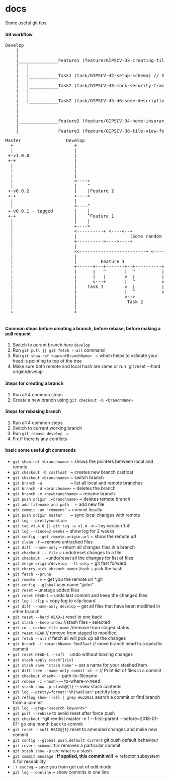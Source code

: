 

# docs
Some useful git tips


#### Git workflow

<pre>
Develop
    |
    |
    |_______________Feature1 (feature/GIPSCV-33-creating-tile-summary) // Story branch
    |   |
    |   |
    |   |___________Task1 (task/GIPSCV-42-setup-schema) // Single task branch
    |   |
    |   |___________Task2 (task/GIPSCV-43-mock-security-framework) // Single task branch
    |   |
    |   |
    |   |___________Task2 (task/GIPSCV-45-46-some-description-addressing-both-task) // Naming pattern having branch with two tasks 
    |
    |
    |
    |_______________Feature2 (feature/GIPSCV-34-home-insurance-tile-desktop-view) // Story branch
    |
    |_______________Feature3 (feature/GIPSCV-38-tile-view-for-lloyds-customers) // Story branch
</pre>

<pre>
Master                 Develop
  +                       +
  |                       |
 +-v1.0.0                 |
 +-+                      |
  |                       |
  |                       |
  |                       |
  |                       <----+
  |                       |    ^
 +-v0.0.2                 |    |Feature 2
 +-+                      +---->
  |                       |
  |                       <----^
 +-v0.0.1 - tagged        |    |
 +-+                      |    ^Feature 1
  |                       |    |
  |                       +---->
  |                       <----------+ <----<--+
  |                       |                    |Some random task (pipeline)
  |                       +---------->---->----+
  |                       |
  |                       <<-------------------------+ <--------<-------+
  |                       |                                             |
  |                       |         Feature 3                           |
  |                       +------+---+-------+--+----------+----+-------+
  |                       |      |   ^       |  ^          |    ^
  |                       |      |   |       v  |          |    |
  |                       |      v---+       |  ^          v    ^
  |                       |    Task 1        v  |          |    |
  |                       |                  |  ^          v----+
  |                       |                  v--+           Task 3
  |                       |                   Task 2
  |                       |
  +                       +

</pre>
#### Common steps before creating a branch, before rebase, before making a pull request
1. Switch to parent branch here `develop`
2. Run `git pull || git fetch --all` command
3. Run `git show-ref <parentBranchName> ` ~ which helps to validate your head is pointing to top of the tree
4. Make sure both remote and local hash are same or run `git reset --hard origin/develop

#### Steps for creating a branch
1. Run all 4 common steps
2. Create a new branch using `git checkout -b <branchName>`

#### Steps for rebasing branch
1. Run all 4 common steps
2. Switch to current working branch
3. Run `git rebase develop ` ~ 
4. Fix if there is any conflicts


#### basic some useful git commands
- `git show-ref <branchname>`	~ shows the pointers between local and remote
- `git checkout -b cssfloat `	~ creates new branch cssfloat
- `git checkout <branchname>`	~ switch branch
- `git branch -a 			`	~ list all local and remote branches
- `git branch -d <branchname>`	~ deletes the branch
- `git branch -m <newbranchname>`	~ rename branch
- `git push origin :<branchname>`	~ deletes remote branch
- `git add filename and path  `	~ add new file
- `git commit -am "comment"`	~ commit locally
- `git push origin master	`	~ sync local changes with remote
- `git log --pretty=oneline`
- `git tag v1.4.0 || git tag -a v1.4 -m` ~'my version 1.4'
- `git log --since=2.weeks` ~ show log for 2 weeks
- `git config --get remote.origin.url` ~ show the remote url
- `git clean -f` ~ remove untracked files
- `git diff --name-only` ~ return all changes files in a branch
- `git checkout -- file` ~ undo/reset changes to a file
- `git checkout .` ~undo/reset all the changes for list of files
- `git merge origin/develop --ff-only` ~ git fast forward
- `git cherry-pick <branch name>|hash` ~ pick the hash
- `git fetch --prune`
- `git remote -v` ~ get you the remote url *.git
- `git config --global` user.name "jjohn"
- `git reset` ~ unstage added files
- `git reset HEAD~1` ~ undo last commit and keep the changed files
- `git log | clip` ~ copy log to clip-board
- `git diff --name-only develop` ~ get all files that have been modified in other branch
- `git reset --hard HEAD~1` reset to one back
- `git stash --keep-index` //stash files - selected
- `git rm --cached file name` //remove from staged status
- `git reset HEAD` // remove from staged to modified
- `git fetch --all` // fetch all will pick up all the changes
- `git branch -f <branchName> 9be83aaf` // move branch head to a specific commit
- `git reset HEAD~1 --soft  ` undo without loosing changes
- `git stash apply stash^{/is}`
- `git stash save 'stash name'` ~ set a name for your stashed item
- `git diff-tree --name-only commit id -r` // Print list of files in a commit
- `git checkout <hash>` -- path-to-filename
- `git rebase -i <hash>`  -- to-where-v-need
- `git stash show -p stash@{1}` -- view stash contents
- `git log --pretty=format:"%h|%ad|%an"` prettify logs
- `git reflog show --all | grep e632921` search a commit or find branch from a commit
- `git log --grep="<search keyword>"`
- `git pull --rebase` to avoid reset after force push
- `git checkout "`git rev-list master  -n 1 --first-parent --before=2018-01-01`"`  go one month back to commit
- `git reset --soft HEAD@{1}` reset to amended changes and make new commit
- `git config --global push.default current` git push default behaviour
- `git revert <commitId>` removes a particular commit
- `git stash show -p` see what is a stash
- `git commit message` : **If applied, this commit will** => refactor subsystem X for readability
- `:) esc:wq` ~ save you from get out of edit mode
- `git log --oneline` ~ show commits in one line



